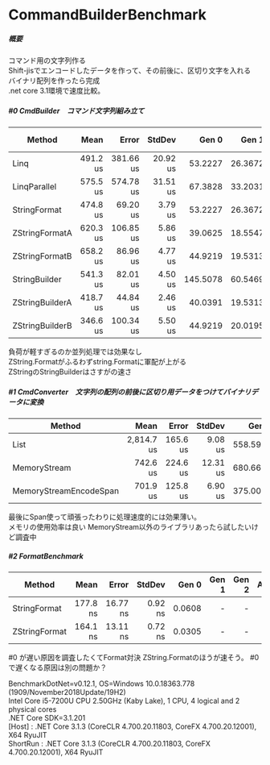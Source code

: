 # CommandBuilderBenchmark
##### 概要  
  コマンド用の文字列作る  
  Shift-jisでエンコードしたデータを作って、その前後に、区切り文字を入れる  
  バイナリ配列を作ったら完成  
  .net core 3.1環境で速度比較。  

##### #0 CmdBuilder　コマンド文字列組み立て
|          Method |     Mean |     Error |   StdDev |    Gen 0 |   Gen 1 | Gen 2 | Allocated |
|---------------- |---------:|----------:|---------:|---------:|--------:|------:|----------:|
|            Linq | 491.2 us | 381.66 us | 20.92 us |  53.2227 | 26.3672 |     - | 281.37 KB |
|    LinqParallel | 575.5 us | 574.78 us | 31.51 us |  67.3828 | 33.2031 |     - | 343.13 KB |
|    StringFormat | 474.8 us |  69.20 us |  3.79 us |  53.2227 | 26.3672 |     - | 281.37 KB |
|  ZStringFormatA | 620.3 us | 106.85 us |  5.86 us |  39.0625 | 18.5547 |     - | 203.24 KB |
|  ZStringFormatB | 658.2 us |  86.96 us |  4.77 us |  44.9219 | 19.5313 |     - | 234.49 KB |
|   StringBuilder | 541.3 us |  82.01 us |  4.50 us | 145.5078 | 60.5469 |     - | 757.93 KB |
| ZStringBuilderA | 418.7 us |  44.84 us |  2.46 us |  40.0391 | 19.5313 |     - | 203.24 KB |
| ZStringBuilderB | 346.6 us | 100.34 us |  5.50 us |  44.9219 | 20.0195 |     - | 234.49 KB |

負荷が軽すぎるのか並列処理では効果なし  
ZString.Formatがふるわずstring.Formatに軍配が上がる  
ZStringのStringBuilderはさすがの速さ

##### #1 CmdConverter　文字列の配列の前後に区切り用データをつけてバイナリデータに変換
|                 Method |       Mean |    Error |   StdDev |    Gen 0 |    Gen 1 |    Gen 2 | Allocated |
|----------------------- |-----------:|---------:|---------:|---------:|---------:|---------:|----------:|
|                   List | 2,814.7 us | 165.6 us |  9.08 us | 558.5938 | 234.3750 | 109.3750 |   3.16 MB |
|           MemoryStream |   742.6 us | 224.6 us | 12.31 us | 680.6641 | 347.6563 | 291.9922 |   1.81 MB |
| MemoryStreamEncodeSpan |   701.9 us | 125.8 us |  6.90 us | 375.0000 | 293.9453 | 290.0391 |   1.36 MB |

最後にSpan使って頑張ったわりに処理速度的には効果薄い。  
メモリの使用効率は良い
MemoryStream以外のライブラリあったら試したいけど調査中

##### #2 FormatBenchmark
|        Method |     Mean |    Error |  StdDev |  Gen 0 | Gen 1 | Gen 2 | Allocated |
|-------------- |---------:|---------:|--------:|-------:|------:|------:|----------:|
|  StringFormat | 177.8 ns | 16.77 ns | 0.92 ns | 0.0608 |     - |     - |      96 B |
| ZStringFormat | 164.1 ns | 13.11 ns | 0.72 ns | 0.0305 |     - |     - |      48 B |

#0 が遅い原因を調査したくてFormat対決
ZString.Formatのほうが速そう。
#0 で遅くなる原因は別の問題か？


BenchmarkDotNet=v0.12.1, OS=Windows 10.0.18363.778 (1909/November2018Update/19H2)  
Intel Core i5-7200U CPU 2.50GHz (Kaby Lake), 1 CPU, 4 logical and 2 physical cores  
.NET Core SDK=3.1.201  
  [Host]   : .NET Core 3.1.3 (CoreCLR 4.700.20.11803, CoreFX 4.700.20.12001), X64 RyuJIT  
  ShortRun : .NET Core 3.1.3 (CoreCLR 4.700.20.11803, CoreFX 4.700.20.12001), X64 RyuJIT  
